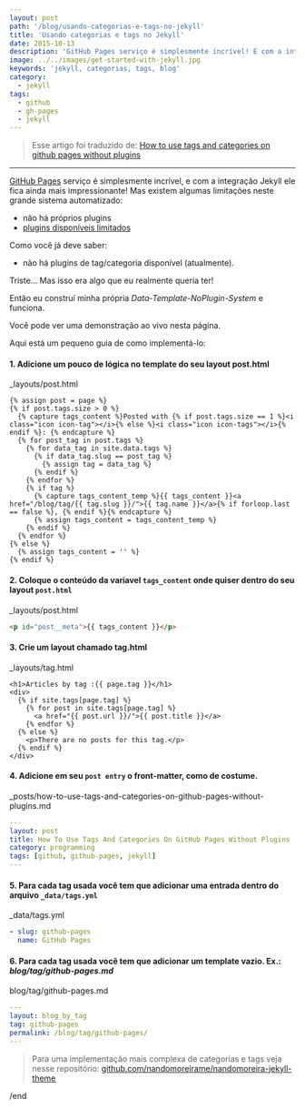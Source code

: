 ```yaml
---
layout: post
path: '/blog/usando-categorias-e-tags-no-jekyll'
title: 'Usando categorias e tags no Jekyll'
date: 2015-10-13
description: 'GitHub Pages serviço é simplesmente incrível! E com a integração Jekyll ele fica ainda mais impressionante! Mas existem algumas limitações neste grande sistema automatizado'
image: ../../images/get-started-with-jekyll.jpg
keywords: 'jekyll, categorias, tags, blog'
category:
  - jekyll
tags:
  - github
  - gh-pages
  - jekyll
---
```


> Esse artigo foi traduzido de: [How to use tags and categories on github pages without plugins](http://www.minddust.com/post/tags-and-categories-on-github-pages/)

---

[GitHub Pages](http://pages.github.com/) serviço é simplesmente incrível, e com a integração Jekyll ele fica ainda mais impressionante! Mas existem algumas limitações neste grande sistema automatizado:

- não há próprios plugins
- [plugins disponíveis limitados](https://pages.github.com/versions/)

Como você já deve saber:

- não há plugins de tag/categoria disponível (atualmente).

Triste... Mas isso era algo que eu realmente queria ter!

Então eu construí minha própria _Data-Template-NoPlugin-System_ e funciona.

Você pode ver uma demonstração ao vivo nesta página.

Aqui está um pequeno guia de como implementá-lo:

#### 1. Adicione um pouco de lógica no template do seu layout post.html

<div class="language-filename">_layouts/post.html</div>

```twig
{% assign post = page %}
{% if post.tags.size > 0 %}
  {% capture tags_content %}Posted with {% if post.tags.size == 1 %}<i class="icon icon-tag"></i>{% else %}<i class="icon icon-tags"></i>{% endif %}: {% endcapture %}
  {% for post_tag in post.tags %}
    {% for data_tag in site.data.tags %}
      {% if data_tag.slug == post_tag %}
        {% assign tag = data_tag %}
      {% endif %}
    {% endfor %}
    {% if tag %}
      {% capture tags_content_temp %}{{ tags_content }}<a href="/blog/tag/{{ tag.slug }}/">{{ tag.name }}</a>{% if forloop.last == false %}, {% endif %}{% endcapture %}
      {% assign tags_content = tags_content_temp %}
    {% endif %}
  {% endfor %}
{% else %}
  {% assign tags_content = '' %}
{% endif %}
```

#### 2. Coloque o conteúdo da variavel `tags_content` onde quiser dentro do seu layout `post.html`

<div class="language-filename">_layouts/post.html</div>

```html
<p id="post__meta">{{ tags_content }}</p>
```

#### 3. Crie um layout chamado tag.html

<div class="language-filename">_layouts/tag.html</div>

```twig
<h1>Articles by tag :{{ page.tag }}</h1>
<div>
  {% if site.tags[page.tag] %}
    {% for post in site.tags[page.tag] %}
      <a href="{{ post.url }}/">{{ post.title }}</a>
    {% endfor %}
  {% else %}
    <p>There are no posts for this tag.</p>
  {% endif %}
</div>
```

#### 4. Adicione em seu `post entry` o front-matter, como de costume.

<div class="language-filename">_posts/how-to-use-tags-and-categories-on-github-pages-without-plugins.md</div>

```yaml
---
layout: post
title: How To Use Tags And Categories On GitHub Pages Without Plugins
category: programming
tags: [github, github-pages, jekyll]
---

```

#### 5. Para cada tag usada você tem que adicionar uma entrada dentro do arquivo `_data/tags.yml`

<div class="language-filename">_data/tags.yml</div>

```yaml
- slug: github-pages
  name: GitHub Pages
```

#### 6. Para cada tag usada você tem que adicionar um template vazio. Ex.: _blog/tag/github-pages.md_

<div class="language-filename">blog/tag/github-pages.md</div>

```yaml
---
layout: blog_by_tag
tag: github-pages
permalink: /blog/tag/github-pages/
---

```

> Para uma implementação mais complexa de categorias e tags veja nesse repositório: [github.com/nandomoreirame/nandomoreira-jekyll-theme](https://github.com/nandomoreirame/nandomoreira-jekyll-theme/tree/master/source/_data)

/end
